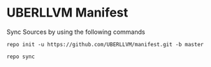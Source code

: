 UBERLLVM Manifest
===========

Sync Sources by using the following commands

    repo init -u https://github.com/UBERLLVM/manifest.git -b master 

    repo sync
